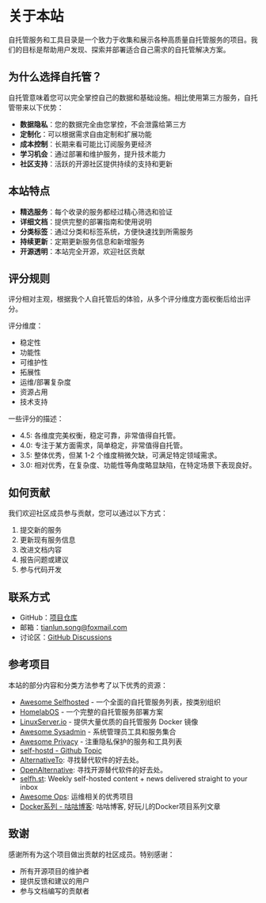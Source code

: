 # 关于本站

自托管服务和工具目录是一个致力于收集和展示各种高质量自托管服务的项目。我们的目标是帮助用户发现、探索并部署适合自己需求的自托管解决方案。

## 为什么选择自托管？

自托管意味着您可以完全掌控自己的数据和基础设施。相比使用第三方服务，自托管带来以下优势：

- **数据隐私**：您的数据完全由您掌控，不会泄露给第三方
- **定制化**：可以根据需求自由定制和扩展功能
- **成本控制**：长期来看可能比订阅服务更经济
- **学习机会**：通过部署和维护服务，提升技术能力
- **社区支持**：活跃的开源社区提供持续的支持和更新

## 本站特点

- **精选服务**：每个收录的服务都经过精心筛选和验证
- **详细文档**：提供完整的部署指南和使用说明
- **分类标签**：通过分类和标签系统，方便快速找到所需服务
- **持续更新**：定期更新服务信息和新增服务
- **开源透明**：本站完全开源，欢迎社区贡献

## 评分规则

评分相对主观，根据我个人自托管后的体验，从多个评分维度方面权衡后给出评分。

评分维度：
- 稳定性
- 功能性
- 可维护性
- 拓展性
- 运维/部署复杂度
- 资源占用
- 技术支持

一些评分的描述：
- 4.5: 各维度完美权衡，稳定可靠，非常值得自托管。
- 4.0: 专注于某方面需求，简单稳定，非常值得自托管。
- 3.5: 整体优秀，但某 1-2 个维度稍微欠缺，可满足特定领域需求。
- 3.0: 相对优秀，在复杂度、功能性等角度略显缺陷，在特定场景下表现良好。

## 如何贡献

我们欢迎社区成员参与贡献，您可以通过以下方式：

1. 提交新的服务
2. 更新现有服务信息
3. 改进文档内容
4. 报告问题或建议
5. 参与代码开发

## 联系方式
- GitHub：[项目仓库](https://github.com/songtianlun/selfhost-hub)
- 邮箱：tianlun.song@foxmail.com
- 讨论区：[GitHub Discussions](https://github.com/songtianlun/selfhost-hub/discussions)

## 参考项目

本站的部分内容和分类方法参考了以下优秀的资源：

- [Awesome Selfhosted](https://github.com/awesome-selfhosted/awesome-selfhosted) - 一个全面的自托管服务列表，按类别组织
- [HomelabOS](https://gitlab.com/NickBusey/HomelabOS) - 一个完整的自托管服务部署方案
- [LinuxServer.io](https://www.linuxserver.io/) - 提供大量优质的自托管服务 Docker 镜像
- [Awesome Sysadmin](https://github.com/awesome-foss/awesome-sysadmin) - 系统管理员工具和服务集合
- [Awesome Privacy](https://github.com/pluja/awesome-privacy) - 注重隐私保护的服务和工具列表
- [self-hostd - Github Topic](https://github.com/topics/self-hosted)
- [AlternativeTo](https://alternativeto.net): 寻找替代软件的好去处。
- [OpenAlternative](https://openalternative.co): 寻找开源替代软件的好去处。
- [selfh.st](https://selfh.st/apps/):  Weekly self-hosted content + news delivered straight to your inbox 
- [Awesome Ops](https://github.com/opsre/awesome-ops): 运维相关的优秀项目
- [Docker系列 - 咕咕博客](https://blog.laoda.de/categories/docker-series): 咕咕博客, 好玩儿的Docker项目系列文章



## 致谢

感谢所有为这个项目做出贡献的社区成员。特别感谢：

- 所有开源项目的维护者
- 提供反馈和建议的用户
- 参与文档编写的贡献者 
